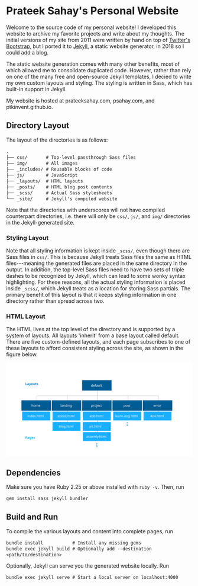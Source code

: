 # Prateek Sahay's Personal Website #
Welcome to the source code of my personal website! I developed this website to
archive my favorite projects and write about my thoughts. The initial versions
of my site from 2011 were written by hand on top of [Twitter's
Bootstrap](https://getbootstrap.com/), but I ported it to
[Jekyll](https://jekyllrb.com/), a static website generator, in 2018 so I could
add a blog.

The static website generation comes with many other benefits, most of which
allowed me to consolidate duplicated code. However, rather than rely on one of
the many free and open-source Jekyll templates, I decied to write my own custom
layouts and styling. The styling is written in Sass, which has built-in support
in Jekyll.

My website is hosted at prateeksahay.com, psahay.com, and ptkinvent.github.io.

## Directory Layout ##
The layout of the directories is as follows:
```
.
├── css/       # Top-level passthrough Sass files
├── img/       # All images
├── _includes/ # Reusable blocks of code
├── js/        # JavaScript
├── _layouts/  # HTML layouts
├── _posts/    # HTML blog post contents
├── _scss/     # Actual Sass stylesheets
└── _site/     # Jekyll's compiled website
```

Note that the directories with underscores will not have compiled counterpart
directories, i.e. there will only be `css/`, `js/`, and `img/` directories in
the Jekyll-generated site.

### Styling Layout ###
Note that all styling information is kept inside `_scss/`, even though there are
Sass files in `css/`. This is because Jekyll treats Sass files the same as HTML
files---meaning the generated files are placed in the same directory in the
output. In addition, the top-level Sass files need to have two sets of triple
dashes to be recognized by Jekyll, which can lead to some wonky syntax
highlighting. For these reasons, all the actual styling information is placed
inside `_scss/`, which Jekyll treats as a location for storing Sass partials.
The primary benefit of this layout is that it keeps styling information in one
directory rather than spread across two.

### HTML Layout ###
The HTML lives at the top level of the directory and is supported by a system of
layouts. All layouts 'inherit' from a base layout called default. There are five
custom-defined layouts, and each page subscribes to one of these layouts to
afford consistent styling across the site, as shown in the figure below.

![Each page on the site and its corresponding layout.](./layout.svg)


## Dependencies ##
Make sure you have Ruby 2.25 or above installed with `ruby -v`. Then, run
```sh
gem install sass jekyll bundler
```


## Build and Run ##
To compile the various layouts and content into complete pages, run
```
bundle install           # Install any missing gems
bundle exec jekyll build # Optionally add --destination <path/to/destination>
```

Optionally, Jekyll can serve you the generated website locally. Run
```
bundle exec jekyll serve # Start a local server on localhost:4000
```
